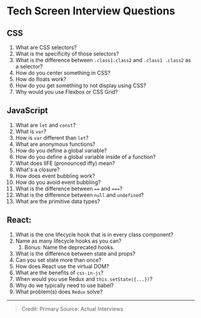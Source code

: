 # Tech Screen Interview Questions

## CSS

1. What are CSS selectors?
1. What is the specificity of those selectors?
1. What is the difference between `.class1.class2` and `.class1 .class2` as a selector?
1. How do you center something in CSS?
1. How do floats work?
1. How do you get something to not display using CSS?
1. Why would you use Flexbox or CSS Grid?

## JavaScript

1. What are `let` and `const`?
1. What is `var`?
1. How is `var` different than `let`?
1. What are anonymous functions?
1. How do you define a global variable?
1. How do you define a global variable inside of a function?
1. What does IIFE (pronounced iffy) mean?
1. What's a closure?
1. How does event bubbling work?
1. How do you avoid event bubbling?
1. What is the difference between `==` and `===`?
1. What is the difference between `null` and `undefined`?
1. What are the primitive data types?

## React:

1. What is the one lifecycle hook that is in every class component?
1. Name as many lifecycle hooks as you can?
    1. Bonus: Name the deprecated hooks.
1. What is the difference between state and props?
1. Can you set state more than once?
1. How does React use the virtual DOM?
1. What are the benefits of `css-in-js`?
1. When would you use Redux and `this.setState({...})`?
1. Why do we typically need to use babel?
1. What problem(s) does `Redux` solve?


---------------

> Credit: Primary Source: Actual Interviews


